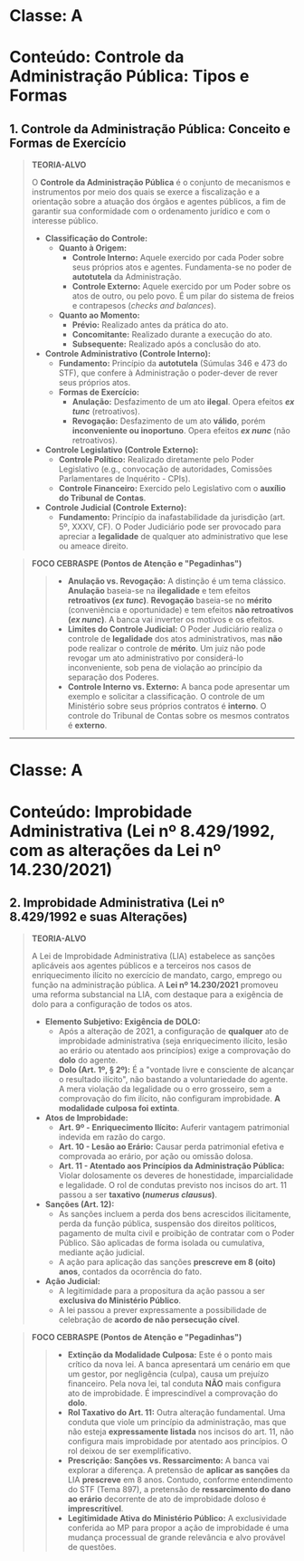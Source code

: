 # Classe: A
# Conteúdo: Controle da Administração Pública: Tipos e Formas

## 1. Controle da Administração Pública: Conceito e Formas de Exercício

> **TEORIA-ALVO**
>
> O **Controle da Administração Pública** é o conjunto de mecanismos e instrumentos por meio dos quais se exerce a fiscalização e a orientação sobre a atuação dos órgãos e agentes públicos, a fim de garantir sua conformidade com o ordenamento jurídico e com o interesse público.
>
> * **Classificação do Controle:**
>     * **Quanto à Origem:**
>         * **Controle Interno:** Aquele exercido por cada Poder sobre seus próprios atos e agentes. Fundamenta-se no poder de **autotutela** da Administração.
>         * **Controle Externo:** Aquele exercido por um Poder sobre os atos de outro, ou pelo povo. É um pilar do sistema de freios e contrapesos (*checks and balances*).
>     * **Quanto ao Momento:**
>         * **Prévio:** Realizado antes da prática do ato.
>         * **Concomitante:** Realizado durante a execução do ato.
>         * **Subsequente:** Realizado após a conclusão do ato.
> * **Controle Administrativo (Controle Interno):**
>     * **Fundamento:** Princípio da **autotutela** (Súmulas 346 e 473 do STF), que confere à Administração o poder-dever de rever seus próprios atos.
>     * **Formas de Exercício:**
>         * **Anulação:** Desfazimento de um ato **ilegal**. Opera efeitos ***ex tunc*** (retroativos).
>         * **Revogação:** Desfazimento de um ato **válido**, porém **inconveniente ou inoportuno**. Opera efeitos ***ex nunc*** (não retroativos).
> * **Controle Legislativo (Controle Externo):**
>     * **Controle Político:** Realizado diretamente pelo Poder Legislativo (e.g., convocação de autoridades, Comissões Parlamentares de Inquérito - CPIs).
>     * **Controle Financeiro:** Exercido pelo Legislativo com o **auxílio do Tribunal de Contas**.
> * **Controle Judicial (Controle Externo):**
>     * **Fundamento:** Princípio da inafastabilidade da jurisdição (art. 5º, XXXV, CF). O Poder Judiciário pode ser provocado para apreciar a **legalidade** de qualquer ato administrativo que lese ou ameace direito.

> **FOCO CEBRASPE (Pontos de Atenção e "Pegadinhas")**
>
> > * **Anulação vs. Revogação:** A distinção é um tema clássico. **Anulação** baseia-se na **ilegalidade** e tem efeitos **retroativos (*ex tunc*)**. **Revogação** baseia-se no **mérito** (conveniência e oportunidade) e tem efeitos **não retroativos (*ex nunc*)**. A banca vai inverter os motivos e os efeitos.
> > * **Limites do Controle Judicial:** O Poder Judiciário realiza o controle de **legalidade** dos atos administrativos, mas **não** pode realizar o controle de **mérito**. Um juiz não pode revogar um ato administrativo por considerá-lo inconveniente, sob pena de violação ao princípio da separação dos Poderes.
> > * **Controle Interno vs. Externo:** A banca pode apresentar um exemplo e solicitar a classificação. O controle de um Ministério sobre seus próprios contratos é **interno**. O controle do Tribunal de Contas sobre os mesmos contratos é **externo**.

---
# Classe: A
# Conteúdo: Improbidade Administrativa (Lei nº 8.429/1992, com as alterações da Lei nº 14.230/2021)

## 2. Improbidade Administrativa (Lei nº 8.429/1992 e suas Alterações)

> **TEORIA-ALVO**
>
> A Lei de Improbidade Administrativa (LIA) estabelece as sanções aplicáveis aos agentes públicos e a terceiros nos casos de enriquecimento ilícito no exercício de mandato, cargo, emprego ou função na administração pública. A **Lei nº 14.230/2021** promoveu uma reforma substancial na LIA, com destaque para a exigência de dolo para a configuração de todos os atos.
>
> * **Elemento Subjetivo: Exigência de DOLO:**
>     * Após a alteração de 2021, a configuração de **qualquer** ato de improbidade administrativa (seja enriquecimento ilícito, lesão ao erário ou atentado aos princípios) exige a comprovação do **dolo** do agente.
>     * **Dolo (Art. 1º, § 2º):** É a "vontade livre e consciente de alcançar o resultado ilícito", não bastando a voluntariedade do agente. A mera violação da legalidade ou o erro grosseiro, sem a comprovação do fim ilícito, não configuram improbidade. **A modalidade culposa foi extinta**.
> * **Atos de Improbidade:**
>     * **Art. 9º - Enriquecimento Ilícito:** Auferir vantagem patrimonial indevida em razão do cargo.
>     * **Art. 10 - Lesão ao Erário:** Causar perda patrimonial efetiva e comprovada ao erário, por ação ou omissão dolosa.
>     * **Art. 11 - Atentado aos Princípios da Administração Pública:** Violar dolosamente os deveres de honestidade, imparcialidade e legalidade. O rol de condutas previsto nos incisos do art. 11 passou a ser **taxativo (*numerus clausus*)**.
> * **Sanções (Art. 12):**
>     * As sanções incluem a perda dos bens acrescidos ilicitamente, perda da função pública, suspensão dos direitos políticos, pagamento de multa civil e proibição de contratar com o Poder Público. São aplicadas de forma isolada ou cumulativa, mediante ação judicial.
>     * A ação para aplicação das sanções **prescreve em 8 (oito) anos**, contados da ocorrência do fato.
> * **Ação Judicial:**
>     * A legitimidade para a propositura da ação passou a ser **exclusiva do Ministério Público**.
>     * A lei passou a prever expressamente a possibilidade de celebração de **acordo de não persecução cível**.

> **FOCO CEBRASPE (Pontos de Atenção e "Pegadinhas")**
>
> > * **Extinção da Modalidade Culposa:** Este é o ponto mais crítico da nova lei. A banca apresentará um cenário em que um gestor, por negligência (culpa), causa um prejuízo financeiro. Pela nova lei, tal conduta **NÃO** mais configura ato de improbidade. É imprescindível a comprovação do **dolo**.
> > * **Rol Taxativo do Art. 11:** Outra alteração fundamental. Uma conduta que viole um princípio da administração, mas que não esteja **expressamente listada** nos incisos do art. 11, não configura mais improbidade por atentado aos princípios. O rol deixou de ser exemplificativo.
> > * **Prescrição: Sanções vs. Ressarcimento:** A banca vai explorar a diferença. A pretensão de **aplicar as sanções** da LIA **prescreve** em 8 anos. Contudo, conforme entendimento do STF (Tema 897), a pretensão de **ressarcimento do dano ao erário** decorrente de ato de improbidade doloso é **imprescritível**.
> > * **Legitimidade Ativa do Ministério Público:** A exclusividade conferida ao MP para propor a ação de improbidade é uma mudança processual de grande relevância e alvo provável de questões.